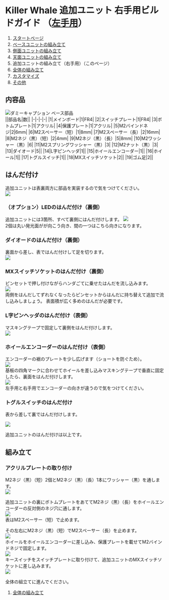 
# Killer Whale 追加ユニット 右手用ビルドガイド （[左手用](../leftside/5_ADD.md)）

1. [スタートページ](../README_EN.md)
2. [ベースユニットの組み立て](../rightside/2_BASE.md)
3. [側面ユニットの組み立て](../rightside/3_SIDE_TRACKBALL.md)
4. [天面ユニットの組み立て](../rightside/4_TOP.md)
5. 追加ユニットの組み立て（右手用）（このページ）
6. [全体の組み立て](../rightside/6_ASSEMBLE.md)
7. [カスタマイズ](../rightside/7_CUSTOM.md)
8. [その他](../rightside/8_MISC.md)

## 内容品
![ダミーキャプション ベース部品](../img/add/IMG_4929.jpg)    
||部品名|数||
|-|-|-|-|
|1|メインボード|1|FR4|
|2|スイッチプレート|1|FR4|
|3|ボトムプレート|1|アクリル|
|4|保護プレート|1|アクリル|
|5|M2バインドネジ|2|6mm|
|6|M2スペーサー（短）|1|8mm|
|7|M2スペーサー（長）|2|16mm|
|8|M2ネジ（黒）（短）|2|4mm|
|9|M2ネジ（黒）（長）|5|8mm|
|10|M2ワッシャー（黒）|6|
|11|M2スプリングワッシャー（黒）|3|
|12|M2ナット（黒）|3|
|13|ダイオード|5||
|14|L字ピンヘッダ|1||
|15|ホイールエンコーダー|1||
|16|ホイール|1||
|17|トグルスイッチ|1||
|18|MXスイッチソケット|2||
|19|ゴム足|2||

## はんだ付け
追加ユニットは表裏両方に部品を実装するので気をつけてください。  
![](../img/add/IMG_4931.jpeg)  

### （オプション）LEDのはんだ付け（裏側）
追加ユニットには3箇所、すべて裏側にはんだ付けします。
![](../img/add/IMG_6183.jpg)  
2個は丸い発光面がが向こう向き、間の一つはこちら向きになります。  

### ダイオードのはんだ付け（裏側）
裏面から差し、表ではんだ付けして足を切ります。  
![](../img/add/IMG_6186.jpg)  

### MXスイッチソケットのはんだ付け（裏側）
ピンセットで押し付けながらハンダごてに乗せたはんだを流し込みます。  
![](../img/add/IMG_6190.jpg)  
両側をはんだしてずれなくなったらピンセットからはんだに持ち替えて追加で流し込みしましょう。  表面積が広く多めのはんだが必要です。  

### L字ピンヘッダのはんだ付け（表側）
マスキングテープで固定して裏側をはんだ付けします。  
![](../img/add/IMG_4970.jpeg)  

### ホイールエンコーダーのはんだ付け（表側）
エンコーダーの裾のプレートを少し広げます（ショートを防ぐため）。  
![](../img/wheel/IMG_4976.jpg)  
基板の四角マークに合わせてホイールを差し込みマスキングテープで垂直に固定したら、裏面をはんだ付けします。  
![](../img/add/IMG_4981.jpeg)  
左手用と右手用でエンコーダーの向きが違うので気をつけてください。  
### トグルスイッチのはんだ付け
表から差して裏ではんだ付けします。

![](../img/add/IMG_4991.jpeg)  
  
追加ユニットのはんだ付けは以上です。  

## 組み立て
### アクリルプレートの取り付け
M2ネジ（黒）（短）2個とM2ネジ（黒）（長）1本にワッシャー（黒）を通します。  
![](../img/add/IMG_5027.jpeg)  

追加ユニットの裏にボトムプレートをあててM2ネジ（黒）（長）をホイールエンコーダーの反対側のネジ穴に通します。  
![](../img/add/IMG_5005.jpeg)  
表はM2スペーサー（短）で止めます。  
  
その左右にM2ネジ（黒）（短）でM2スペーサー（長）を止めます。  
![](../img/add/IMG_5010.jpeg)  
ホイールをホイールエンコーダーに差し込み、保護プレートを載せてM2バインドネジで固定します。  
![](../img/add/IMG_5014.jpeg)  
キースイッチをスイッチプレートに取り付けて、追加ユニットのMXスイッチソケットに差し込みます。  
![](../img/add/IMG_5016.jpeg)  

全体の組立てに進んでください。
1. [全体の組み立て](../rightside/6_ASSEMBLE.md)
